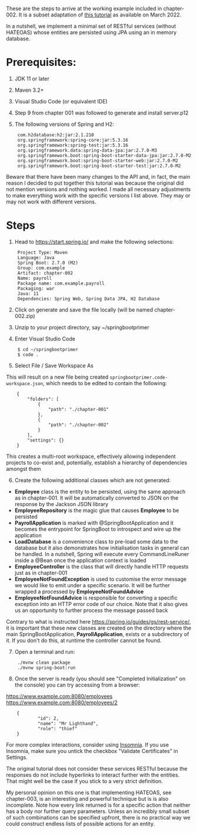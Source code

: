 These are the steps to arrive at the working example included in chapter-002. It is a subset adaptation of [this tutorial](https://spring.io/guides/tutorials/rest/) as available on March 2022.

In a nutshell, we implement a minimal set of RESTful services (without HATEOAS) whose entities are persisted using JPA using an in memory database.


# Prerequisites:
1. JDK 11 or later
2. Maven 3.2+
3. Visual Studio Code (or equivalent IDE)
4. Step 9 from chapter 001 was followed to generate and install server.p12
5. The following versions of Spring and H2:

        com.h2database:h2:jar:2.1.210
        org.springframework:spring-core:jar:5.3.16
        org.springframework:spring-test:jar:5.3.16
        org.springframework.data:spring-data-jpa:jar:2.7.0-M3
        org.springframework.boot:spring-boot-starter-data-jpa:jar:2.7.0-M2
        org.springframework.boot:spring-boot-starter-web:jar:2.7.0-M2
        org.springframework.boot:spring-boot-starter-test:jar:2.7.0-M2

Beware that there have been many changes to the API and, in fact, the main reason I decided to put together this tutorial was because the original did not mention versions and nothing worked.  I made all necessary adjustments to make everything work with the specific versions I list above.  They may or may not work with different versions.

# Steps
1. Head to https://start.spring.io/ and make the following selections:

        Project Type: Maven
        Language: Java
        Spring Boot: 2.7.0 (M2)
        Group: com.example
        Artifact: chapter-002
        Name: payroll
        Package name: com.example.payroll
        Packaging: war
        Java: 11
        Dependencies: Spring Web, Spring Data JPA, H2 Database

2. Click on generate and save the file locally (will be named chapter-002.zip)

3. Unzip to your project directory, say ~/springbootprimer

4. Enter Visual Studio Code

        $ cd ~/springbootprimer
        $ code .

5. Select File / Save Workspace As

This will result on a new file being created `springbootprimer.code-workspace.json`, which needs to be edited to contain the following:

        {
            "folders": [
                {
                    "path": "./chapter-001"
                },
                {
                    "path": "./chapter-002"
                }
            ],
            "settings": {}
        }

This creates a multi-root workspace, effectively allowing independent projects to co-exist and, potentially, establish a hierarchy of dependencies amongst them        

6. Create the following additional classes which are not generated:

+ __Employee__ class is the entity to be persisted, using the same approach as in chapter-001. It will be automatically converted to JSON on the response by the Jackson JSON library
+ __EmployeeRepository__ is the magic glue that causes __Employee__ to be persisted
+ __PayrollApplication__ is marked with @SpringBootApplication and it becomes the entrypoint for SpringBoot to introspect and wire up the application
+ __LoadDatabase__ is a convenience class to pre-load some data to the database but it also demonstrates how initialisation tasks in general can be handled.  In a nutshell, Spring will execute every CommandLineRuner inside a @Bean once the application context is loaded
+ __EmployeeController__ is the class that will directly handle HTTP requests just as in chapter-001
+ __EmployeeNotFoundException__ is used to customise the error message we would like to emit under a specific scenario. It will be further wrapped a processed by __EmployeeNotFoundAdvice__
+ __EmployeeNotFoundAdvice__ is responsible for converting a specific exception into an HTTP error code of our choice.  Note that it also gives us an opportunity to further process the message passed back

Contrary to what is instructed here https://spring.io/guides/gs/rest-service/, it is important that these new classes are created on the directory where the main SpringBootApplication, __PayrollApplication__, exists or a subdirectory of it.  If you don't do this, at runtime the controller cannot be found.

7. Open a terminal and run:

        ./mvnw clean package
        ./mvnw spring-boot:run

8. Once the server is ready (you should see "Completed Initialization" on the console) you can try accessing from a browser:

https://www.example.com:8080/employees
https://www.example.com:8080/employees/2

        {
                "id": 2,
                "name": "Mr Lighthand",
                "role": "thief"
        }

For more complex interactions, consider using [Insomnia](https://insomnia.rest/download).  If you use Insomnia, make sure you untick the checkbox "Validate Certificates" in Settings.

The original tutorial does not consider these services RESTful because the responses do not include hyperlinks to interact further with the entities.  That might well be the case if you stick to a very strict definition. 

My personal opinion on this one is that implementing HATEOAS, see chapter-003, is an interesting and powerful technique but is is also incomplete.  Note how every link returned is for a specific action that neither has a body nor further query parameters.  Unless an incredibly small subset of such combinations can be specified upfront, there is no practical way we could construct endless lists of possible actions for an entity.